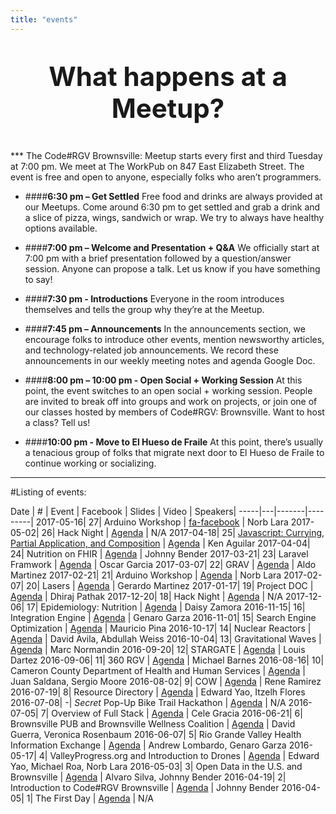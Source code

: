 ```yaml
---
title: "events"
---
```


<p style="text-align: center; font-size: 300%; font-weight:bold;">
What happens at a Meetup?
</p>
***
The Code#RGV Brownsville: Meetup starts every first and third Tuesday at 7:00 pm. We meet at The WorkPub on 847 East Elizabeth Street. The event is free and open to anyone, especially folks who aren’t programmers.

+ ####**6:30 pm – Get Settled**
  Free food and drinks are always provided at our Meetups. Come around 6:30 pm to get settled and grab a drink and a slice of pizza, wings, sandwich or wrap. We try to always have healthy options available.

+ ####**7:00 pm – Welcome and Presentation + Q&A**
  We officially start at 7:00 pm with a brief presentation followed by a question/answer session. Anyone can propose a talk. Let us know if you have something to say!

+ ####**7:30 pm - Introductions**
  Everyone in the room introduces themselves and tells the group why they’re at the Meetup.

+ ####**7:45 pm – Announcements**
  In the announcements section, we encourage folks to introduce other events, mention newsworthy articles, and technology-related job announcements. We record these announcements in our weekly meeting notes and agenda Google Doc.

+ ####**8:00 pm – 10:00 pm - Open Social + Working Session**
At this point, the event switches to an open social + working session. People are invited to break off into groups and work on projects, or join one of our classes hosted by members of Code#RGV: Brownsville. Want to host a class? Tell us!

+ ####**10:00 pm - Move to El Hueso de Fraile**
At this point, there’s usually a tenacious group of folks that migrate next door to El Hueso de Fraile to continue working or socializing.

***

#Listing of events:

Date | # | Event | Facebook | Slides | Video | Speakers|
-----|---|-------|---------|
2017-05-16| 27| Arduino Workshop | [fa-facebook](http://codergvb.org) | Norb Lara
2017-05-02| 26| Hack Night | [Agenda](http://codergvb.org) | N/A
2017-04-18| 25| [Javascript: Currying, Partial Application, and Composition](https://github.com/piq9117/compositionTalk) | [Agenda](https://goo.gl/Dc1Qdx) | Ken Aguilar
2017-04-04| 24| Nutrition on FHIR | [Agenda](https://goo.gl/vMWULo) | Johnny Bender
2017-03-21| 23| Laravel Framwork | [Agenda](https://goo.gl/4g3pdg) | Oscar Garcia
2017-03-07| 22| GRAV | [Agenda](https://goo.gl/Nk2ohZ) | Aldo Martinez
2017-02-21|	21|	Arduino Workshop | [Agenda](https://goo.gl/flAoTD) | Norb Lara
2017-02-07|	20|	Lasers | [Agenda](https://goo.gl/ni1xTH) | Gerardo Martinez
2017-01-17|	19|	Project DOC | [Agenda](https://goo.gl/P9Z6IH) | Dhiraj Pathak
2017-12-20|	18|	Hack Night | [Agenda](https://goo.gl/MgdUH3) | N/A
2017-12-06|	17|	Epidemiology: Nutrition | [Agenda](https://goo.gl/jrZ71B) | Daisy Zamora
2016-11-15|	16|	Integration Engine | [Agenda](https://goo.gl/3LI1SH) | Genaro Garza
2016-11-01|	15|	Search Engine Optimization | [Agenda](https://goo.gl/w0U7hX) | Mauricio Pina
2016-10-17|	14|	Nuclear Reactors | [Agenda](https://goo.gl/wtTLsu) | David Avila, Abdullah Weiss
2016-10-04|	13|	Gravitational Waves | [Agenda](https://goo.gl/iB2fs5) | Marc Normandin
2016-09-20|	12|	STARGATE | [Agenda](https://goo.gl/mQK1Hy) | Louis Dartez
2016-09-06|	11|	360 RGV | [Agenda](https://goo.gl/2ohnc2) | Michael Barnes
2016-08-16|	10|	Cameron County Department of Health and Human Services | [Agenda](https://goo.gl/qupxxA) | Juan Saldana, Sergio Moore
2016-08-02|	9| COW | [Agenda](https://goo.gl/HH9Vjx) | Rene Ramirez
2016-07-19|	8| Resource Directory | [Agenda](https://goo.gl/KTzwWo) | Edward Yao, Itzelh Flores
2016-07-08|	-| *Secret* Pop-Up Bike Trail Hackathon | [Agenda](https://goo.gl/F72vWb) | N/A
2016-07-05|	7| Overview of Full Stack | [Agenda](https://goo.gl/Bi1I54) | Cele Gracia
2016-06-21|	6| Brownsville PUB and Brownsville Wellness Coalition | [Agenda](https://goo.gl/cnuIWk) | David Guerra, Veronica Rosenbaum
2016-06-07|	5| Rio Grande Valley Health Information Exchange | [Agenda](https://goo.gl/UnUYjg) | Andrew Lombardo, Genaro Garza
2016-05-17|	4| ValleyProgress.org and Introduction to Drones | [Agenda](https://goo.gl/S7zU1u) | Edward Yao, Michael Roa, Norb Lara
2016-05-03|	3| Open Data in the U.S. and Brownsville | [Agenda](https://goo.gl/0u8S8U) | Alvaro Silva, Johnny Bender
2016-04-19|	2| Introduction to Code#RGV Brownsville | [Agenda](https://goo.gl/4pWa3E) | Johnny Bender
2016-04-05|	1| The First Day | [Agenda](https://goo.gl/O1Xgl2) | N/A
